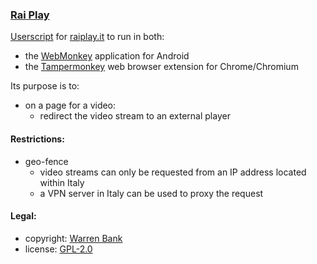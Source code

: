 ### [Rai Play](https://github.com/warren-bank/crx-Rai-Play/tree/webmonkey-userscript/es5)

[Userscript](https://github.com/warren-bank/crx-Rai-Play/raw/webmonkey-userscript/es5/webmonkey-userscript/Rai-Play.user.js) for [raiplay.it](https://www.raiplay.it/) to run in both:
* the [WebMonkey](https://github.com/warren-bank/Android-WebMonkey) application for Android
* the [Tampermonkey](https://chrome.google.com/webstore/detail/tampermonkey/dhdgffkkebhmkfjojejmpbldmpobfkfo) web browser extension for Chrome/Chromium

Its purpose is to:
* on a page for a video:
  - redirect the video stream to an external player

#### Restrictions:

* geo-fence
  - video streams can only be requested from an IP address located within Italy
  - a VPN server in Italy can be used to proxy the request

#### Legal:

* copyright: [Warren Bank](https://github.com/warren-bank)
* license: [GPL-2.0](https://www.gnu.org/licenses/old-licenses/gpl-2.0.txt)
